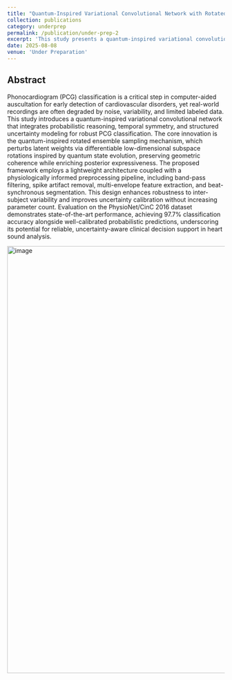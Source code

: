 ```yaml
---
title: "Quantum-Inspired Variational Convolutional Network with Rotated Ensembles for Uncertainty-Aware Phonocardiogram Classification"
collection: publications
category: underprep
permalink: /publication/under-prep-2
excerpt: 'This study presents a quantum-inspired variational convolutional network for phonocardiogram classification, using resampling to enhance uncertainty estimation and temporal modeling. Achieving 97.7% accuracy on the PhysioNet/CinC 2016 dataset, it offers a compact, robust solution for clinical heart sound analysis.'
date: 2025-08-08
venue: 'Under Preparation'
---
```



## Abstract

Phonocardiogram (PCG) classification is a critical step in computer-aided auscultation for early detection of cardiovascular disorders, yet real-world recordings are often degraded by noise, variability, and limited labeled data. This study introduces a quantum-inspired variational convolutional network that integrates probabilistic reasoning, temporal symmetry, and structured uncertainty modeling for robust PCG classification. The core innovation is the quantum-inspired rotated ensemble sampling mechanism, which perturbs latent weights via differentiable low-dimensional subspace rotations inspired by quantum state evolution, preserving geometric coherence while enriching posterior expressiveness. The proposed framework employs a lightweight architecture coupled with a physiologically informed preprocessing pipeline, including band-pass filtering, spike artifact removal, multi-envelope feature extraction, and beat-synchronous segmentation. This design enhances robustness to inter-subject variability and improves uncertainty calibration without increasing parameter count. Evaluation on the PhysioNet/CinC 2016 dataset demonstrates state-of-the-art performance, achieving 97.7% classification accuracy alongside well-calibrated probabilistic predictions, underscoring its potential for reliable, uncertainty-aware clinical decision support in heart sound analysis.


<img width="1389" height="989" alt="image" src="https://github.com/user-attachments/assets/bdfe10f7-43dc-4df4-a7ac-b62c77a84a9d" />
